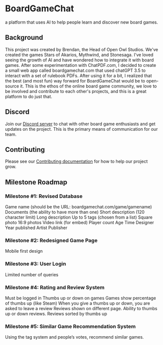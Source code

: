 # BoardGameChat
a platform that uses AI to help people learn and discover new board games.

## Background
This project was created by Brendan, the Head of Open Owl Studios. We've created the games Stars of Akarios, Mythwind, and Stonesaga. I've loved seeing the growth of AI and have wondered how to integrate it with board games. After some experimentation with ChatPDF.com, I decided to create a small web app called boardgamechat.com that used chatGPT 3.5 to interact with a set of rulebook PDFs. After using it for a bit, I realized that the best (and most fun) way forward for BoardGameChat would be to open-source it. This is the ethos of the online board game community, we love to be involved and contribute to each other's projects, and this is a great platform to do just that.

## Discord
Join our [Discord server](https://discord.gg/jrY9XA62fJ) to chat with other board game enthusiasts and get updates on the project. This is the primary means of communication for our team.

## Contributing
Please see our [Contributing documentation](https://github.com/ebjohnston/boardgamechat/blob/main/CONTRIBUTING.md) for how to help our project grow.

## Milestone Roadmap

### Milestone #1: Revised Database
Game name (should be the URL: boardgamechat.com/game/gamename)
Documents (the ability to have more than one)
Short description (120 character limit)
Long description
Up to 5 tags (chosen from a list)
Square photo
16:9 photos
Video link (for embed)
Player count
Age
Time
Designer
Year published
Artist
Publisher

### Milestone #2: Redesigned Game Page
Mobile first design

### Milestone #3: User Login
Limited number of queries

### Milestone #4: Rating and Review System
Must be logged in
Thumbs up or down on games
Games show percentage of thumbs up (like Steam)
When you give a thumbs up or down, you are asked to leave a review
Reviews shown on different page.
Ability to thumbs up or down reviews. Reviews sorted by thumbs up

### Milestone #5: Similar Game Recommendation System
Using the tag system and people’s votes, recommend similar games.
